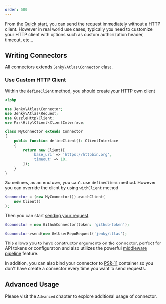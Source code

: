 ```yaml
---
order: 500
---
```


From the [Quick start](../getting-started/quickstart.md#making-requests), you can send the request immediately without a HTTP client. However in real world use cases, typically you need to customize your HTTP client with options such as custom authorization header, timeout, etc...

## Writing Connectors

All connectors extends `Jenky\Atlas\Connector` class.

### Use Custom HTTP Client

Within the `defineClient` method, you should create your HTTP own client

```php
<?php

use Jenky\Atlas\Connector;
use Jenky\Atlas\Request;
use GuzzleHttp\Client;
use Psr\Http\Client\ClientInterface;

class MyConnector extends Connector
{
    public function defineClient(): ClientInterface
    {
        return new Client([
            'base_uri' => 'https://httpbin.org',
            'timeout' => 10,
        ]);
    }
}
```

Sometimes, as an end user, you can't use `defineClient` method. However you can override the client by using `withClient` method

```php
$connector = (new MyConnector())->withClient(
    new Client()
);
```

Then you can start [sending your request](requests.md#making-requests).

```php
$connector = new GithubConnector(token: 'github-token');

$connector->send(new GetUserRepoRequest('jenky/atlas');
```

This allows you to have constructor arguments on the connector, perfect for API tokens or configuration and also utilizes the powerful [middleware pipeline](../advanced/middleware.md) feature.

In addition, you can also bind your connector to [PSR-11](https://www.php-fig.org/psr/psr-11/) container so you don't have create a connector every time you want to send requests.

## Advanced Usage

Please visit the `Advanced` chapter to explore additional usage of connector.
